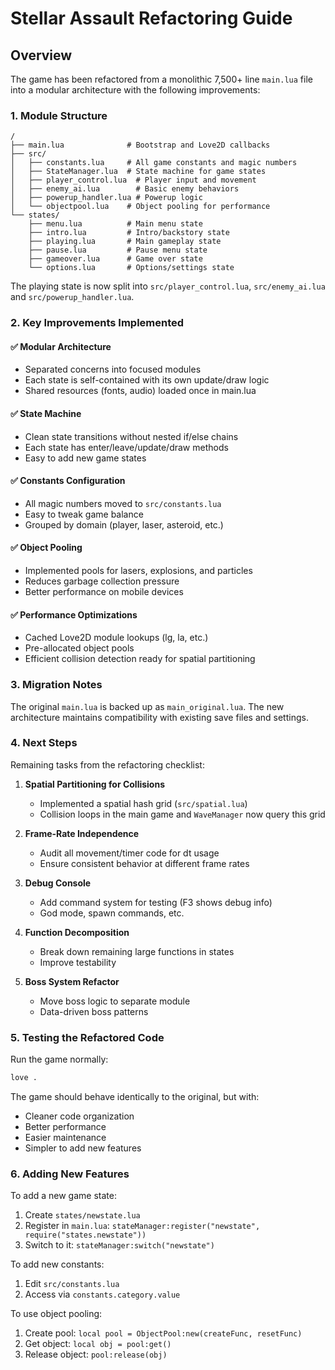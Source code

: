 # Stellar Assault Refactoring Guide

## Overview

The game has been refactored from a monolithic 7,500+ line `main.lua` file into a modular architecture with the following improvements:

### 1. Module Structure
```
/
├── main.lua              # Bootstrap and Love2D callbacks
├── src/
│   ├── constants.lua     # All game constants and magic numbers
│   ├── StateManager.lua  # State machine for game states
│   ├── player_control.lua  # Player input and movement
│   ├── enemy_ai.lua        # Basic enemy behaviors
│   ├── powerup_handler.lua # Powerup logic
│   └── objectpool.lua    # Object pooling for performance
└── states/
    ├── menu.lua          # Main menu state
    ├── intro.lua         # Intro/backstory state
    ├── playing.lua       # Main gameplay state
    ├── pause.lua         # Pause menu state
    ├── gameover.lua      # Game over state
    └── options.lua       # Options/settings state
```

The playing state is now split into `src/player_control.lua`, `src/enemy_ai.lua` and `src/powerup_handler.lua`.
### 2. Key Improvements Implemented

#### ✅ Modular Architecture
- Separated concerns into focused modules
- Each state is self-contained with its own update/draw logic
- Shared resources (fonts, audio) loaded once in main.lua

#### ✅ State Machine
- Clean state transitions without nested if/else chains
- Each state has enter/leave/update/draw methods
- Easy to add new game states

#### ✅ Constants Configuration
- All magic numbers moved to `src/constants.lua`
- Easy to tweak game balance
- Grouped by domain (player, laser, asteroid, etc.)

#### ✅ Object Pooling
- Implemented pools for lasers, explosions, and particles
- Reduces garbage collection pressure
- Better performance on mobile devices

#### ✅ Performance Optimizations
- Cached Love2D module lookups (lg, la, etc.)
- Pre-allocated object pools
- Efficient collision detection ready for spatial partitioning

### 3. Migration Notes

The original `main.lua` is backed up as `main_original.lua`. The new architecture maintains compatibility with existing save files and settings.

### 4. Next Steps

Remaining tasks from the refactoring checklist:

1. **Spatial Partitioning for Collisions**
   - Implemented a spatial hash grid (`src/spatial.lua`)
   - Collision loops in the main game and `WaveManager` now query this grid

2. **Frame-Rate Independence**
   - Audit all movement/timer code for dt usage
   - Ensure consistent behavior at different frame rates

3. **Debug Console**
   - Add command system for testing (F3 shows debug info)
   - God mode, spawn commands, etc.

4. **Function Decomposition**
   - Break down remaining large functions in states
   - Improve testability

5. **Boss System Refactor**
   - Move boss logic to separate module
   - Data-driven boss patterns

### 5. Testing the Refactored Code

Run the game normally:
```bash
love .
```

The game should behave identically to the original, but with:
- Cleaner code organization
- Better performance
- Easier maintenance
- Simpler to add new features

### 6. Adding New Features

To add a new game state:
1. Create `states/newstate.lua`
2. Register in `main.lua`: `stateManager:register("newstate", require("states.newstate"))`
3. Switch to it: `stateManager:switch("newstate")`

To add new constants:
1. Edit `src/constants.lua`
2. Access via `constants.category.value`

To use object pooling:
1. Create pool: `local pool = ObjectPool:new(createFunc, resetFunc)`
2. Get object: `local obj = pool:get()`
3. Release object: `pool:release(obj)`